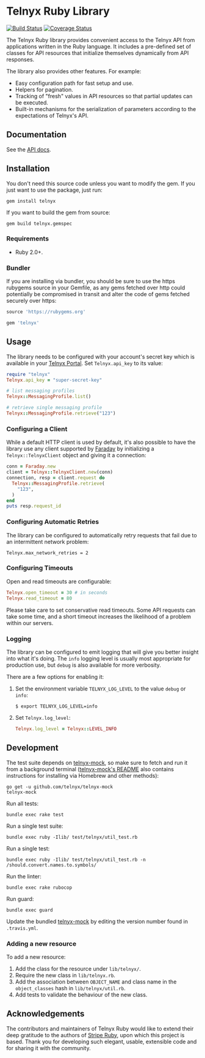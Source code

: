 # Telnyx Ruby Library

[![Build Status](https://travis-ci.org/team-telnyx/telnyx-ruby.svg?branch=master)](https://travis-ci.org/telnyx/telnyx-ruby)
[![Coverage Status](https://coveralls.io/repos/github/team-telnyx/telnyx-ruby/badge.svg?branch=master)](https://coveralls.io/github/telnyx/telnyx-ruby?branch=master)

The Telnyx Ruby library provides convenient access to the Telnyx API from
applications written in the Ruby language. It includes a pre-defined set of
classes for API resources that initialize themselves dynamically from API
responses.

The library also provides other features. For example:

* Easy configuration path for fast setup and use.
* Helpers for pagination.
* Tracking of "fresh" values in API resources so that partial updates can be
  executed.
* Built-in mechanisms for the serialization of parameters according to the
  expectations of Telnyx's API.

## Documentation

See the [API docs](https://developers.telnyx.com/docs/api/v2/overview).

## Installation

You don't need this source code unless you want to modify the gem. If you just
want to use the package, just run:

    gem install telnyx

If you want to build the gem from source:

    gem build telnyx.gemspec

### Requirements

* Ruby 2.0+.

### Bundler

If you are installing via bundler, you should be sure to use the https rubygems
source in your Gemfile, as any gems fetched over http could potentially be
compromised in transit and alter the code of gems fetched securely over https:

``` ruby
source 'https://rubygems.org'

gem 'telnyx'
```

## Usage

The library needs to be configured with your account's secret key which is
available in your [Telnyx Portal][api-keys]. Set `Telnyx.api_key` to its
value:

``` ruby
require "telnyx"
Telnyx.api_key = "super-secret-key"

# list messaging profiles
Telnyx::MessagingProfile.list()

# retrieve single messaging profile
Telnyx::MessagingProfile.retrieve("123")
```

### Configuring a Client

While a default HTTP client is used by default, it's also possible to have the
library use any client supported by [Faraday][faraday] by initializing a
`Telnyx::TelnyxClient` object and giving it a connection:

``` ruby
conn = Faraday.new
client = Telnyx::TelnyxClient.new(conn)
connection, resp = client.request do
  Telnyx::MessagingProfile.retrieve(
    "123",
  )
end
puts resp.request_id
```

### Configuring Automatic Retries

The library can be configured to automatically retry requests that fail due to
an intermittent network problem:

    Telnyx.max_network_retries = 2

### Configuring Timeouts

Open and read timeouts are configurable:

```ruby
Telnyx.open_timeout = 30 # in seconds
Telnyx.read_timeout = 80
```

Please take care to set conservative read timeouts. Some API requests can take
some time, and a short timeout increases the likelihood of a problem within our
servers.

### Logging

The library can be configured to emit logging that will give you better insight
into what it's doing. The `info` logging level is usually most appropriate for
production use, but `debug` is also available for more verbosity.

There are a few options for enabling it:

1. Set the environment variable `TELNYX_LOG_LEVEL` to the value `debug` or `info`:
   ```
   $ export TELNYX_LOG_LEVEL=info
   ```

2. Set `Telnyx.log_level`:
   ``` ruby
   Telnyx.log_level = Telnyx::LEVEL_INFO
   ```

## Development

The test suite depends on [telnyx-mock], so make sure to fetch and run it from a
background terminal ([telnyx-mock's README][telnyx-mock] also contains
instructions for installing via Homebrew and other methods):

    go get -u github.com/telnyx/telnyx-mock
    telnyx-mock

Run all tests:

    bundle exec rake test

Run a single test suite:

    bundle exec ruby -Ilib/ test/telnyx/util_test.rb

Run a single test:

    bundle exec ruby -Ilib/ test/telnyx/util_test.rb -n /should.convert.names.to.symbols/

Run the linter:

    bundle exec rake rubocop

Run guard:

    bundle exec guard

Update the bundled [telnyx-mock] by editing the version number found in
`.travis.yml`.

### Adding a new resource

To add a new resource:

1. Add the class for the resource under `lib/telnyx/`.
2. Require the new class in `lib/telnyx.rb`.
3. Add the association between `OBJECT_NAME` and class name in the `object_classes` hash in `lib/telnyx/util.rb`.
4. Add tests to validate the behaviour of the new class.

## Acknowledgements

The contributors and maintainers of Telnyx Ruby would like to extend their deep gratitude to the
authors of [Stripe Ruby](https://github.com/stripe/stripe-ruby), upon which
this project is based. Thank you for developing such elegant, usable, extensible code
and for sharing it with the community.

[api-keys]: https://portal.telnyx.com/#/app/auth/v2
[faraday]: https://github.com/lostisland/faraday
[telnyx-mock]: https://github.com/telnyx/telnyx-mock
